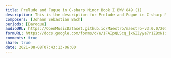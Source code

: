 ```yaml
---
title: Prelude and Fugue in C-sharp Minor Book I BWV 849 (1)
description: This is the description for Prelude and Fugue in C-sharp Minor Book I BWV 849 by Johann Sebastian Bach
composers: [Johann Sebastian Bach]
periods: [Baroque]
audioURL: https://OpenMusicDataset.github.io/Maestro/maestro-v3.0.0/2018/MIDI-Unprocessed_Recital4_MID--AUDIO_04_R1_2018_wav--1.midi
formURL: https://docs.google.com/forms/d/e/1FAIpQLScq_jxGIZyye7r1ZBxNIiji4EKfxy6B9K2uwukcR2yP-RvX7g/viewform
comments: true
share: true
date: 2021-08-08T07:43:13-06:00
---
```

